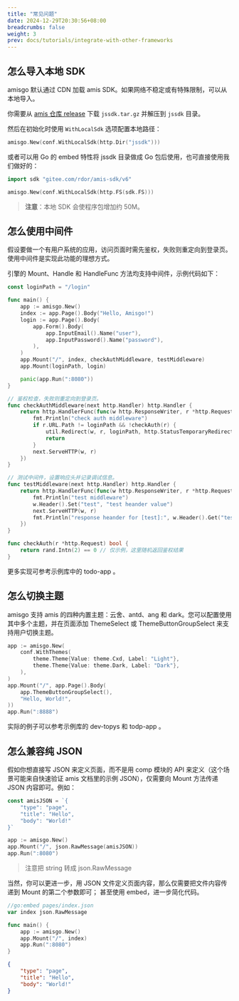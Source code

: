 ```yaml
---
title: "常见问题"
date: 2024-12-29T20:30:56+08:00
breadcrumbs: false
weight: 3
prev: docs/tutorials/integrate-with-other-frameworks
---
```


## 怎么导入本地 SDK

amisgo 默认通过 CDN 加载 amis SDK。如果网络不稳定或有特殊限制，可以从本地导入。

你需要从 [amis 仓库 release](https://github.com/baidu/amis/releases) 下载 `jssdk.tar.gz` 并解压到 `jssdk` 目录。

然后在初始化时使用 `WithLocalSdk` 选项配置本地路径：

```go
amisgo.New(conf.WithLocalSdk(http.Dir("jssdk")))
```

或者可以用 Go 的 embed 特性将 jssdk 目录做成 Go 包后使用，也可直接使用我们做好的：

```go {base_url=".",filename="localsdk/main.go"} 
import sdk "gitee.com/rdor/amis-sdk/v6"

amisgo.New(conf.WithLocalSdk(http.FS(sdk.FS)))
```

> **注意**：本地 SDK 会使程序包增加约 50M。

## 怎么使用中间件

假设要做一个有用户系统的应用，访问页面时需先鉴权，失败则重定向到登录页。使用中间件是实现此功能的理想方式。

引擎的 Mount、Handle 和 HandleFunc 方法均支持中间件，示例代码如下：


```go {base_url=".",filename="middleware/main.go",hl_lines=[12]}
const loginPath = "/login"

func main() {
	app := amisgo.New()
	index := app.Page().Body("Hello, Amisgo!")
	login := app.Page().Body(
		app.Form().Body(
			app.InputEmail().Name("user"),
			app.InputPassword().Name("password"),
		),
	)
	app.Mount("/", index, checkAuthMiddleware, testMiddleware)
	app.Mount(loginPath, login)

	panic(app.Run(":8080"))
}

// 鉴权检查，失败则重定向到登录页。
func checkAuthMiddleware(next http.Handler) http.Handler {
	return http.HandlerFunc(func(w http.ResponseWriter, r *http.Request) {
		fmt.Println("check auth middleware")
		if r.URL.Path != loginPath && !checkAuth(r) {
			util.Redirect(w, r, loginPath, http.StatusTemporaryRedirect)
			return
		}
		next.ServeHTTP(w, r)
	})
}

// 测试中间件，设置响应头并记录调试信息。
func testMiddleware(next http.Handler) http.Handler {
	return http.HandlerFunc(func(w http.ResponseWriter, r *http.Request) {
		fmt.Println("test middleware")
		w.Header().Set("test", "test heander value")
		next.ServeHTTP(w, r)
		fmt.Println("response heander for [test]:", w.Header().Get("test"))
	})
}

func checkAuth(r *http.Request) bool {
	return rand.Intn(2) == 0 // 仅示例，这里随机返回鉴权结果
}
```

更多实现可参考示例库中的 todo-app 。

## 怎么切换主题

amisgo 支持 amis 的四种内置主题：云舍、antd、ang 和 dark。您可以配置使用其中多个主题，并在页面添加 ThemeSelect 或 ThemeButtonGroupSelect 来支持用户切换主题。

```go {base_url=".",filename="themes/main.go"}
app := amisgo.New(
	conf.WithThemes(
		theme.Theme{Value: theme.Cxd, Label: "Light"},
		theme.Theme{Value: theme.Dark, Label: "Dark"},
	),
)
app.Mount("/", app.Page().Body(
	app.ThemeButtonGroupSelect(),
	"Hello, World!",
))
app.Run(":8888")
```

实际的例子可以参考示例库的 dev-topys 和 todp-app 。

## 怎么兼容纯 JSON

假如你想直接写 JSON 来定义页面，而不是用 comp 模块的 API 来定义（这个场景可能来自快速验证 amis 文档里的示例 JSON），仅需要向 Mount 方法传递 JSON 内容即可。例如：

```go {base_url=".",filename="amisJSON/main.go"} 
const amisJSON = `{
	"type": "page",
	"title": "Hello",
	"body": "World!"
}`

app := amisgo.New()
app.Mount("/", json.RawMessage(amisJSON))
app.Run(":8080")
```

> 注意把 string 转成 json.RawMessage

当然，你可以更进一步，用 JSON 文件定义页面内容，那么仅需要把文件内容传递到 Mount 的第二个参数即可； 甚至使用 embed，进一步简化代码。

```go {base_url=".",filename="amisJSONEmbed/main.go"}
//go:embed pages/index.json
var index json.RawMessage

func main() {
	app := amisgo.New()
	app.Mount("/", index)
	app.Run(":8080")
}
```

```json {base_url=".",filename="amisJSONEmbed/pages/index.json"}
{
    "type": "page",
    "title": "Hello",
    "body": "World!"
}
```